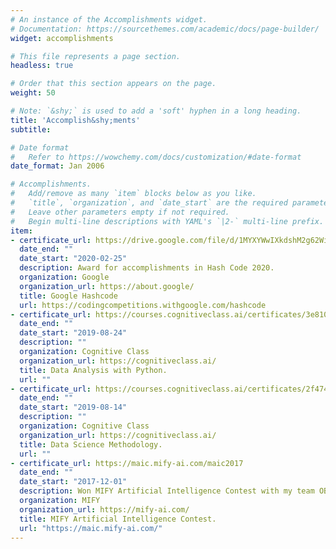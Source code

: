 ```yaml
---
# An instance of the Accomplishments widget.
# Documentation: https://sourcethemes.com/academic/docs/page-builder/
widget: accomplishments

# This file represents a page section.
headless: true

# Order that this section appears on the page.
weight: 50

# Note: `&shy;` is used to add a 'soft' hyphen in a long heading.
title: 'Accomplish&shy;ments'
subtitle:

# Date format
#   Refer to https://wowchemy.com/docs/customization/#date-format
date_format: Jan 2006

# Accomplishments.
#   Add/remove as many `item` blocks below as you like.
#   `title`, `organization`, and `date_start` are the required parameters.
#   Leave other parameters empty if not required.
#   Begin multi-line descriptions with YAML's `|2-` multi-line prefix.
item:
- certificate_url: https://drive.google.com/file/d/1MYXYWwIXkdshM2g62Wi11xSioqJJLXFr/view
  date_end: ""
  date_start: "2020-02-25"
  description: Award for accomplishments in Hash Code 2020.
  organization: Google
  organization_url: https://about.google/
  title: Google Hashcode
  url: https://codingcompetitions.withgoogle.com/hashcode
- certificate_url: https://courses.cognitiveclass.ai/certificates/3e8102dc4ec14bdd80076ff3b68a9842
  date_end: ""
  date_start: "2019-08-24"
  description: ""
  organization: Cognitive Class
  organization_url: https://cognitiveclass.ai/
  title: Data Analysis with Python.
  url: ""
- certificate_url: https://courses.cognitiveclass.ai/certificates/2f4744a544074eec899f262df0e20b4d
  date_end: ""
  date_start: "2019-08-14"
  description: ""
  organization: Cognitive Class
  organization_url: https://cognitiveclass.ai/
  title: Data Science Methodology.
  url: ""
- certificate_url: https://maic.mify-ai.com/maic2017
  date_end: ""
  date_start: "2017-12-01"
  description: Won MIFY Artificial Intelligence Contest with my team OBF 
  organization: MIFY
  organization_url: https://mify-ai.com/
  title: MIFY Artificial Intelligence Contest.
  url: "https://maic.mify-ai.com/"
---
```

